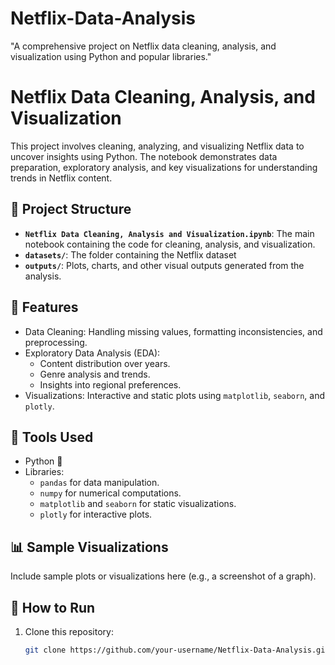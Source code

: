 # Netflix-Data-Analysis
"A comprehensive project on Netflix data cleaning, analysis, and visualization using Python and popular libraries."

# Netflix Data Cleaning, Analysis, and Visualization

This project involves cleaning, analyzing, and visualizing Netflix data to uncover insights using Python. The notebook demonstrates data preparation, exploratory analysis, and key visualizations for understanding trends in Netflix content.

## 📂 Project Structure
- **`Netflix Data Cleaning, Analysis and Visualization.ipynb`**: The main notebook containing the code for cleaning, analysis, and visualization.
- **`datasets/`**: The folder containing the Netflix dataset 
- **`outputs/`**: Plots, charts, and other visual outputs generated from the analysis.

## 🚀 Features
- Data Cleaning: Handling missing values, formatting inconsistencies, and preprocessing.
- Exploratory Data Analysis (EDA): 
  - Content distribution over years.
  - Genre analysis and trends.
  - Insights into regional preferences.
- Visualizations: Interactive and static plots using `matplotlib`, `seaborn`, and `plotly`.

## 🔧 Tools Used
- Python 🐍
- Libraries: 
  - `pandas` for data manipulation.
  - `numpy` for numerical computations.
  - `matplotlib` and `seaborn` for static visualizations.
  - `plotly` for interactive plots.

## 📊 Sample Visualizations
Include sample plots or visualizations here (e.g., a screenshot of a graph).

## 📝 How to Run
1. Clone this repository:
   ```bash
   git clone https://github.com/your-username/Netflix-Data-Analysis.git
